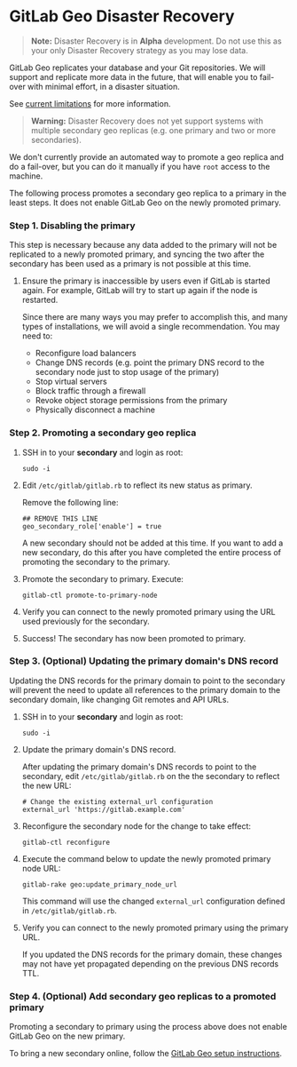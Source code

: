 # GitLab Geo Disaster Recovery

> **Note:** Disaster Recovery is in **Alpha** development. Do not use this as
> your only Disaster Recovery strategy as you may lose data.

GitLab Geo replicates your database and your Git repositories. We will
support and replicate more data in the future, that will enable you to
fail-over with minimal effort, in a disaster situation.

See [current limitations](README.md#current-limitations) for more information.

> **Warning:** Disaster Recovery does not yet support systems with multiple
> secondary geo replicas (e.g. one primary and two or more secondaries).

We don't currently provide an automated way to promote a geo replica and do a
fail-over, but you can do it manually if you have `root` access to the machine.

The following process promotes a secondary geo replica to a primary in the least steps.
It does not enable GitLab Geo on the newly promoted primary.

### Step 1. Disabling the primary

This step is necessary because any data added to the primary will not be replicated
to a newly promoted primary, and syncing the two after the secondary has been used as
a primary is not possible at this time.

1. Ensure the primary is inaccessible by users even if GitLab is started
   again. For example, GitLab will try to start up again if the node is restarted.

    Since there are many ways you may prefer to accomplish this, and many types of
    installations, we will avoid a single recommendation. You may need to:

    * Reconfigure load balancers
    * Change DNS records (e.g. point the primary DNS record to the secondary node just to stop usage of the primary)
    * Stop virtual servers
    * Block traffic through a firewall
    * Revoke object storage permissions from the primary
    * Physically disconnect a machine

### Step 2. Promoting a secondary geo replica

1. SSH in to your **secondary** and login as root:

    ```
    sudo -i
    ```

1. Edit `/etc/gitlab/gitlab.rb` to reflect its new status as primary.

    Remove the following line:

    ```
    ## REMOVE THIS LINE
    geo_secondary_role['enable'] = true
    ```

    A new secondary should not be added at this time. If you want to add a new
    secondary, do this after you have completed the entire process of promoting
    the secondary to the primary.

1. Promote the secondary to primary. Execute:

    ```
    gitlab-ctl promote-to-primary-node
    ```

1. Verify you can connect to the newly promoted primary using the URL used
   previously for the secondary.
1. Success! The secondary has now been promoted to primary.

### Step 3. (Optional) Updating the primary domain's DNS record

Updating the DNS records for the primary domain to point to the secondary
will prevent the need to update all references to the primary domain to the
secondary domain, like changing Git remotes and API URLs.

1. SSH in to your **secondary** and login as root:

    ```
    sudo -i
    ```

1. Update the primary domain's DNS record.

    After updating the primary domain's DNS records to point to the secondary,
    edit `/etc/gitlab/gitlab.rb` on the the secondary to reflect the new URL:

    ```
    # Change the existing external_url configuration
    external_url 'https://gitlab.example.com'
    ```

1. Reconfigure the secondary node for the change to take effect:

    ```
    gitlab-ctl reconfigure
    ```

1. Execute the command below to update the newly promoted primary node URL:

    ```
    gitlab-rake geo:update_primary_node_url
    ```

    This command will use the changed `external_url` configuration defined
    in `/etc/gitlab/gitlab.rb`.

1. Verify you can connect to the newly promoted primary using the primary URL.

    If you updated the DNS records for the primary domain, these changes may
    not have yet propagated depending on the previous DNS records TTL.

### Step 4. (Optional) Add secondary geo replicas to a promoted primary

Promoting a secondary to primary using the process above does not enable
GitLab Geo on the new primary.

To bring a new secondary online, follow the [GitLab Geo setup instructions](
README.md#setup-instructions).
